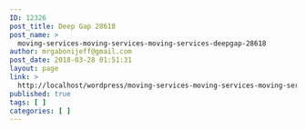 ```yaml
---
ID: 12326
post_title: Deep Gap 28618
post_name: >
  moving-services-moving-services-moving-services-deepgap-28618
author: mrgabonijeff@gmail.com
post_date: 2018-03-28 01:51:31
layout: page
link: >
  http://localhost/wordpress/moving-services-moving-services-moving-services-deepgap-28618/
published: true
tags: [ ]
categories: [ ]
---
```


